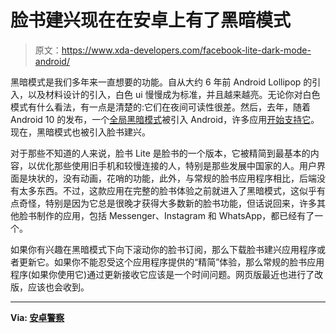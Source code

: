 # 脸书建兴现在在安卓上有了黑暗模式

> 原文：<https://www.xda-developers.com/facebook-lite-dark-mode-android/>

黑暗模式是我们多年来一直想要的功能。自从大约 6 年前 Android Lollipop 的引入，以及材料设计的引入，白色 ui 慢慢成为标准，并且越来越亮。无论你对白色模式有什么看法，有一点是清楚的:它们在夜间可读性很差。然后，去年，随着 Android 10 的发布，一个[全局黑暗模式](https://www.xda-developers.com/android-q-beta-3-released/)被引入 Android，许多应用[开始支持它](https://www.xda-developers.com/google-translate-6-5-tests-dark-mode-support-continues-work-transcribe-mode/)。现在，黑暗模式也被引入脸书建兴。

对于那些不知道的人来说，脸书 Lite 是脸书的一个版本，它被精简到最基本的内容，以优化那些使用旧手机和较慢连接的人，特别是那些发展中国家的人。用户界面是块状的，没有动画，花哨的功能，此外，与常规的脸书应用程序相比，后端没有太多东西。不过，这款应用在完整的脸书体验之前就进入了黑暗模式，这似乎有点奇怪，特别是因为它总是很晚才获得大多数新的脸书功能，但话说回来，许多其他脸书制作的应用，包括 Messenger、Instagram 和 WhatsApp，都已经有了一个。

如果你有兴趣在黑暗模式下向下滚动你的脸书订阅，那么下载脸书建兴应用程序或者更新它。如果你不能忍受这个应用程序提供的“精简”体验，那么常规的脸书应用程序(如果你使用它)通过更新接收它应该是一个时间问题。网页版最近也进行了改版，应该也会收到。

* * *

**Via: [安卓警察](https://www.androidpolice.com/2020/02/14/facebook-lite-dark-mode/)**